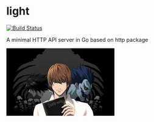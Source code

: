 # light

[![Build Status](https://travis-ci.org/Akagi201/light.svg?branch=master)](https://travis-ci.org/Akagi201/light)

A minimal HTTP API server in Go based on http package

![light](assets/light.jpeg)
